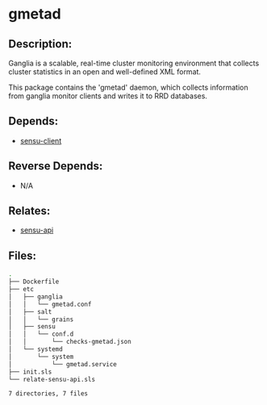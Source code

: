 # gmetad

## Description:

Ganglia is a scalable, real-time cluster monitoring environment that collects cluster statistics in an open and well-defined XML format.

This package contains the 'gmetad' daemon, which collects information from ganglia monitor clients and writes it to RRD databases.

## Depends:

  -  [sensu-client](/salt/sensu-client)

## Reverse Depends:

  -  N/A

## Relates:

  -  [sensu-api](/salt/sensu-api)

## Files:

```bash
.
├── Dockerfile
├── etc
│   ├── ganglia
│   │   └── gmetad.conf
│   ├── salt
│   │   └── grains
│   ├── sensu
│   │   └── conf.d
│   │       └── checks-gmetad.json
│   └── systemd
│       └── system
│           └── gmetad.service
├── init.sls
└── relate-sensu-api.sls

7 directories, 7 files
```
